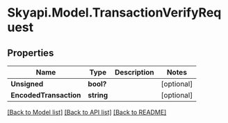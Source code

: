 
# Skyapi.Model.TransactionVerifyRequest

## Properties

Name | Type | Description | Notes
------------ | ------------- | ------------- | -------------
**Unsigned** | **bool?** |  | [optional] 
**EncodedTransaction** | **string** |  | [optional] 

[[Back to Model list]](../README.md#documentation-for-models)
[[Back to API list]](../README.md#documentation-for-api-endpoints)
[[Back to README]](../README.md)

